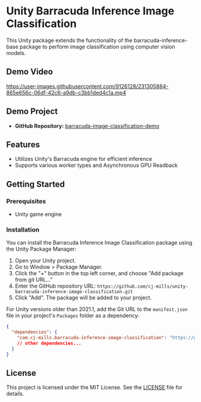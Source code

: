 # Unity Barracuda Inference Image Classification
This Unity package extends the functionality of the barracuda-inference-base package to perform image classification using computer vision models. 

## Demo Video
https://user-images.githubusercontent.com/9126128/231305884-865e656c-06df-42c6-a9db-c3bb1ded4c1a.mp4



## Demo Project

* **GitHub Repository:** [barracuda-image-classification-demo](https://github.com/cj-mills/barracuda-image-classification-demo)



## Features

- Utilizes Unity's Barracuda engine for efficient inference
- Supports various worker types and Asynchronous GPU Readback



## Getting Started

### Prerequisites

- Unity game engine

### Installation

You can install the Barracuda Inference Image Classification package using the Unity Package Manager:

1. Open your Unity project.
2. Go to Window > Package Manager.
3. Click the "+" button in the top left corner, and choose "Add package from git URL..."
4. Enter the GitHub repository URL: `https://github.com/cj-mills/unity-barracuda-inference-image-classification.git`
5. Click "Add". The package will be added to your project.

For Unity versions older than 2021.1, add the Git URL to the `manifest.json` file in your project's `Packages` folder as a dependency:

```json
{
  "dependencies": {
    "com.cj-mills.barracuda-inference-image-classification": "https://github.com/cj-mills/unity-barracuda-inference-image-classification.git",
    // other dependencies...
  }
}
```



## License

This project is licensed under the MIT License. See the [LICENSE](Documentation~/LICENSE) file for details.
